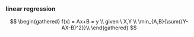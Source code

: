 ### linear regression
$$
\begin{gathered}
f(x) = Ax+B = y \\
given \  X,Y \\ 
\min_{A,B}{\sum{(Y-AX-B)^2}}\\
\end{gathered}
$$
